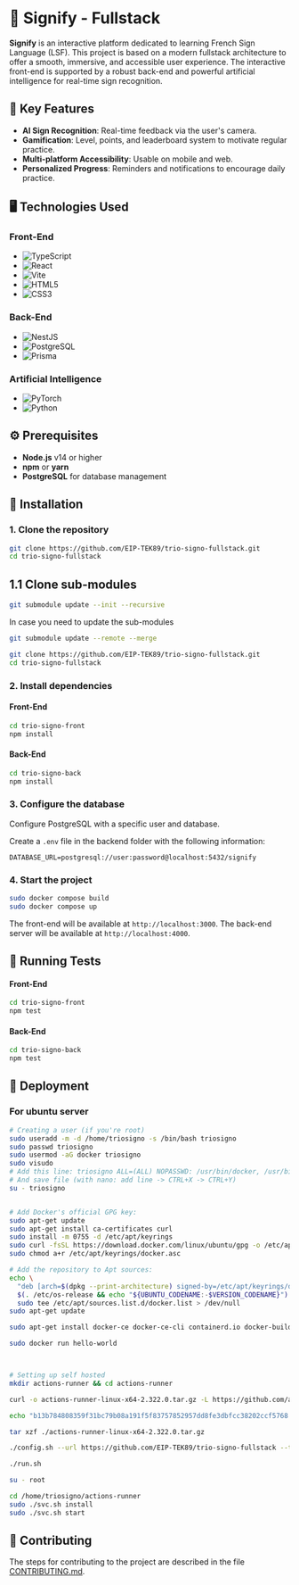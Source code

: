 # 👐 Signify - Fullstack

**Signify** is an interactive platform dedicated to learning French Sign Language (LSF). This project is based on a modern fullstack architecture to offer a smooth, immersive, and accessible user experience. The interactive front-end is supported by a robust back-end and powerful artificial intelligence for real-time sign recognition.

## 🌟 Key Features

- **AI Sign Recognition**: Real-time feedback via the user's camera.
- **Gamification**: Level, points, and leaderboard system to motivate regular practice.
- **Multi-platform Accessibility**: Usable on mobile and web.
- **Personalized Progress**: Reminders and notifications to encourage daily practice.

## 🖥️ Technologies Used

### Front-End

- ![TypeScript](https://img.shields.io/badge/TypeScript-%23007ACC.svg?style=for-the-badge&logo=typescript&logoColor=white)
- ![React](https://img.shields.io/badge/React-%2361DAFB.svg?style=for-the-badge&logo=react&logoColor=black)
- ![Vite](https://img.shields.io/badge/Vite-%23646CFF.svg?style=for-the-badge&logo=vite&logoColor=white)
- ![HTML5](https://img.shields.io/badge/HTML5-%23E34F26.svg?style=for-the-badge&logo=html5&logoColor=white)
- ![CSS3](https://img.shields.io/badge/CSS3-%231572B6.svg?style=for-the-badge&logo=css3&logoColor=white)

### Back-End

- ![NestJS](https://img.shields.io/badge/NestJS-%23E0234E.svg?style=for-the-badge&logo=nestjs&logoColor=white)
- ![PostgreSQL](https://img.shields.io/badge/PostgreSQL-%23336791.svg?style=for-the-badge&logo=postgresql&logoColor=white)
- ![Prisma](https://img.shields.io/badge/Prisma-2D3748?style=for-the-badge&logo=Prisma&logoColor=white)

### Artificial Intelligence

- ![PyTorch](https://img.shields.io/badge/PyTorch-%23EE4C2C.svg?style=for-the-badge&logo=pytorch&logoColor=white)
- ![Python](https://img.shields.io/badge/Python-3670A0?style=for-the-badge&logo=python&logoColor=ffdd54)

## ⚙️ Prerequisites

- **Node.js** v14 or higher
- **npm** or **yarn**
- **PostgreSQL** for database management

## 🚀 Installation

### 1. Clone the repository

```bash
git clone https://github.com/EIP-TEK89/trio-signo-fullstack.git
cd trio-signo-fullstack
```

## 1.1 Clone sub-modules
```bash
git submodule update --init --recursive
```
In case you need to update the sub-modules
```bash
git submodule update --remote --merge
```

```bash
git clone https://github.com/EIP-TEK89/trio-signo-fullstack.git
cd trio-signo-fullstack
```

### 2. Install dependencies

#### Front-End

```bash
cd trio-signo-front
npm install
```

#### Back-End

```bash
cd trio-signo-back
npm install
```

### 3. Configure the database

Configure PostgreSQL with a specific user and database.

Create a `.env` file in the backend folder with the following information:

```env
DATABASE_URL=postgresql://user:password@localhost:5432/signify
```

### 4. Start the project

```bash
sudo docker compose build
sudo docker compose up
```

The front-end will be available at `http://localhost:3000`.
The back-end server will be available at `http://localhost:4000`.

## 🧪 Running Tests

#### Front-End

```bash
cd trio-signo-front
npm test
```

#### Back-End

```bash
cd trio-signo-back
npm test
```

## 🚢 Deployment

### For ubuntu server
```sh
# Creating a user (if you're root)
sudo useradd -m -d /home/triosigno -s /bin/bash triosigno
sudo passwd triosigno
sudo usermod -aG docker triosigno
sudo visudo
# Add this line: triosigno ALL=(ALL) NOPASSWD: /usr/bin/docker, /usr/bin systemctl restart docker
# And save file (with nano: add line -> CTRL+X -> CTRL+Y)
su - triosigno


# Add Docker's official GPG key:
sudo apt-get update
sudo apt-get install ca-certificates curl
sudo install -m 0755 -d /etc/apt/keyrings
sudo curl -fsSL https://download.docker.com/linux/ubuntu/gpg -o /etc/apt/keyrings/docker.asc
sudo chmod a+r /etc/apt/keyrings/docker.asc

# Add the repository to Apt sources:
echo \
  "deb [arch=$(dpkg --print-architecture) signed-by=/etc/apt/keyrings/docker.asc] https://download.docker.com/linux/ubuntu \
  $(. /etc/os-release && echo "${UBUNTU_CODENAME:-$VERSION_CODENAME}") stable" | \
  sudo tee /etc/apt/sources.list.d/docker.list > /dev/null
sudo apt-get update

sudo apt-get install docker-ce docker-ce-cli containerd.io docker-buildx-plugin docker-compose-plugin

sudo docker run hello-world



# Setting up self hosted
mkdir actions-runner && cd actions-runner

curl -o actions-runner-linux-x64-2.322.0.tar.gz -L https://github.com/actions/runner/releases/download/v2.322.0/actions-runner-linux-x64-2.322.0.tar.gz

echo "b13b784808359f31bc79b08a191f5f83757852957dd8fe3dbfcc38202ccf5768  actions-runner-linux-x64-2.322.0.tar.gz" | shasum -a 256 -c

tar xzf ./actions-runner-linux-x64-2.322.0.tar.gz

./config.sh --url https://github.com/EIP-TEK89/trio-signo-fullstack --token <your_token>

./run.sh

su - root

cd /home/triosigno/actions-runner
sudo ./svc.sh install
sudo ./svc.sh start
```

## 👥 Contributing

The steps for contributing to the project are described in the file [CONTRIBUTING.md](https://github.com/EIP-TEK89/trio-signo-fullstack/blob/main/Contributing.md).
